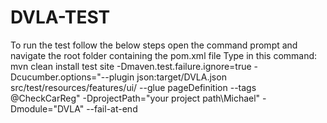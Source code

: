 # DVLA-TEST
To run the test follow the below steps
open the command prompt and navigate the root folder containing the pom.xml file
Type in this command:  mvn clean install test site -Dmaven.test.failure.ignore=true -Dcucumber.options="--plugin json:target/DVLA.json src/test/resources/features/ui/ --glue pageDefinition --tags @CheckCarReg" -DprojectPath="your project path\Michael" -Dmodule="DVLA" --fail-at-end
